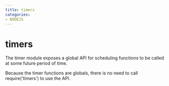```yaml
---
title: timers
categories: 
- NODEJS
---
```


# timers
The timer module exposes a global API for scheduling functions to be called at some future period of time.



Because the timer functions are globals, there is no need to call require('timers') to use the API.


